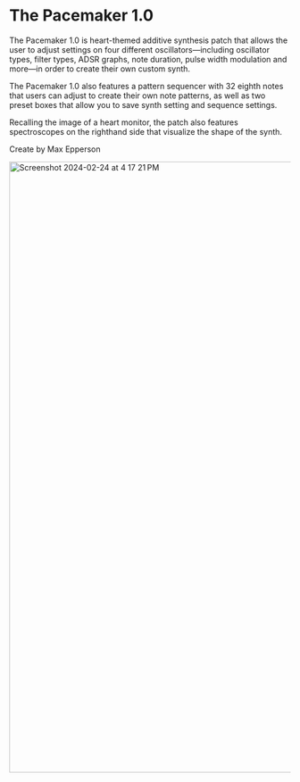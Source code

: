 # The Pacemaker 1.0

The Pacemaker 1.0 is heart-themed additive synthesis patch that allows the user to adjust settings on four different oscillators—including oscillator types, filter types, ADSR graphs, note duration, pulse width modulation and more—in order to create their own custom synth.

The Pacemaker 1.0 also features a pattern sequencer with 32 eighth notes that users can adjust to create their own note patterns, as well as two preset boxes that allow you to save synth setting and sequence settings.

Recalling the image of a heart monitor, the patch also features spectroscopes on the righthand side that visualize the shape of the synth.

Create by Max Epperson


<img width="1095" alt="Screenshot 2024-02-24 at 4 17 21 PM" src="https://github.com/eppsicle/pacemaker/assets/70301308/6c424225-2763-4b2e-bb0a-4da3517eb5a6">

